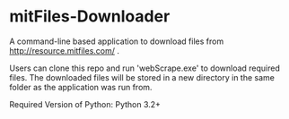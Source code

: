 # mitFiles-Downloader
A command-line based application to download files from http://resource.mitfiles.com/ .

Users can clone this repo and run 'webScrape.exe' to download required files.
The downloaded files will be stored in a new directory in the same folder as the application was run from.

Required Version of Python: Python 3.2+

